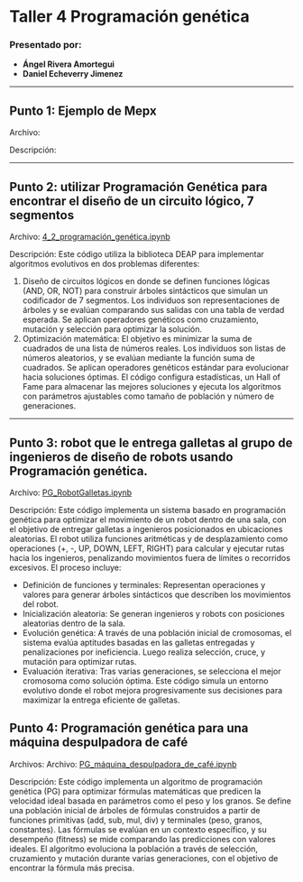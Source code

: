   # Taller 4 Programación genética
  
### Presentado por:
- **Ángel Rivera Amortegui**
- **Daniel Echeverry Jimenez**

---

## **Punto 1: Ejemplo de Mepx**
Archivo:

Descripción: 


---

## **Punto 2: utilizar Programación Genética para encontrar el diseño de un circuito lógico, 7 segmentos**
Archivo: [4_2_programación_genética.ipynb](./4_2_programación_genética.ipynb)

Descripción: Este código utiliza la biblioteca DEAP para implementar algoritmos evolutivos en dos problemas diferentes:
1. Diseño de circuitos lógicos en donde se definen funciones lógicas (AND, OR, NOT) para construir árboles sintácticos que simulan un codificador de 7 segmentos.
Los individuos son representaciones de árboles y se evalúan comparando sus salidas con una tabla de verdad esperada.
Se aplican operadores genéticos como cruzamiento, mutación y selección para optimizar la solución.
2. Optimización matemática: El objetivo es minimizar la suma de cuadrados de una lista de números reales. Los individuos son listas de números aleatorios, y se evalúan mediante la función suma de cuadrados. Se aplican operadores genéticos estándar para evolucionar hacia soluciones óptimas.
El código configura estadísticas, un Hall of Fame para almacenar las mejores soluciones y ejecuta los algoritmos con parámetros ajustables como tamaño de población y número de generaciones.
---

## **Punto 3: robot que le entrega galletas al grupo de ingenieros de diseño de robots usando Programación genética.**
Archivo: [PG_RobotGalletas.ipynb](./PG_RobotGalletas.ipynb)

Descripción: Este código implementa un sistema basado en programación genética para optimizar el movimiento de un robot dentro de una sala, con el objetivo de entregar galletas a ingenieros posicionados en ubicaciones aleatorias. El robot utiliza funciones aritméticas y de desplazamiento como operaciones (+, -, UP, DOWN, LEFT, RIGHT) para calcular y ejecutar rutas hacia los ingenieros, penalizando movimientos fuera de límites o recorridos excesivos.
El proceso incluye:
- Definición de funciones y terminales: Representan operaciones y valores para generar árboles sintácticos que describen los movimientos del robot.
- Inicialización aleatoria: Se generan ingenieros y robots con posiciones aleatorias dentro de la sala.
- Evolución genética: A través de una población inicial de cromosomas, el sistema evalúa aptitudes basadas en las galletas entregadas y penalizaciones por ineficiencia. Luego realiza selección, cruce, y mutación para optimizar rutas.
- Evaluación iterativa: Tras varias generaciones, se selecciona el mejor cromosoma como solución óptima.
Este código simula un entorno evolutivo donde el robot mejora progresivamente sus decisiones para maximizar la entrega eficiente de galletas.

## **Punto 4: Programación genética para una máquina despulpadora de café**
Archivos:  Archivo: [PG_máquina_despulpadora_de_café.ipynb](./PG_máquina_despulpadora_de_café.ipynb)

Descripción: Este código implementa un algoritmo de programación genética (PG) para optimizar fórmulas matemáticas que predicen la velocidad ideal basada en parámetros como el peso y los granos. Se define una población inicial de árboles de fórmulas construidos a partir de funciones primitivas (add, sub, mul, div) y terminales (peso, granos, constantes). Las fórmulas se evalúan en un contexto específico, y su desempeño (fitness) se mide comparando las predicciones con valores ideales. El algoritmo evoluciona la población a través de selección, cruzamiento y mutación durante varias generaciones, con el objetivo de encontrar la fórmula más precisa.

